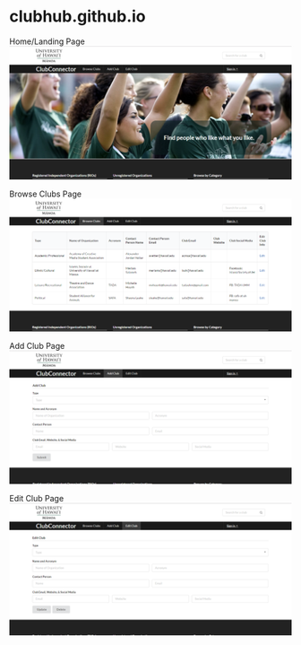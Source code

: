 # clubhub.github.io

Home/Landing Page
<img class="ui huge image" src="/doc/home-landing.png">

Browse Clubs Page
<img class="ui huge image" src="/doc/browse-clubs.png">

Add Club Page
<img class="ui huge image" src="/doc/add-club.png">

Edit Club Page
<img class="ui huge image" src="/doc/edit-club.png">
